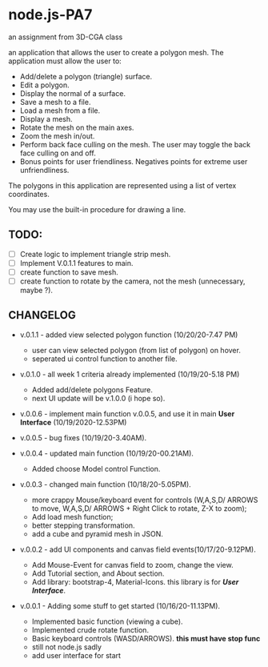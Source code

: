 # node.js-PA7
an assignment from 3D-CGA class

an application that allows the user to create a polygon mesh. The application must allow the user to:
*	Add/delete a polygon (triangle) surface.
* Edit a polygon.
*	Display the normal of a surface.
*	Save a mesh to a file.
*	Load a mesh from a file.
*	Display a mesh.
*	Rotate the mesh on the main axes.
*	Zoom the mesh in/out. 
*	Perform back face culling on the mesh. The user may toggle the back face culling on and off.
*	Bonus points for user friendliness. Negatives points for extreme user unfriendliness.

The polygons in this application are represented using a list of vertex coordinates.

You may use the built-in procedure for drawing a line.

## TODO:
- [ ] Create logic to implement triangle strip mesh.
- [ ] Implement V.0.1.1 features to main.
- [ ] create function to save mesh.
- [ ] create function to rotate by the camera, not the mesh (unnecessary, maybe ?).

## CHANGELOG

- v.0.1.1 - added view selected polygon function (10/20/20-7.47 PM)
  * user can view selected polygon (from list of polygon) on hover.
  * seperated ui control function to another file.
  
- v.0.1.0 - all week 1 criteria already implemented (10/19/20-5.18 PM)
  * Added add/delete polygons Feature.
  * next UI update will be v.1.0.0 (i hope so).
  
- v.0.0.6 - implement main function v.0.0.5, and use it in main **User Interface** (10/19/2020-12.53PM)

- v.0.0.5 - bug fixes (10/19/20-3.40AM).

- v.0.0.4 - updated main function (10/19/20-00.21AM).
  * Added choose Model control Function.


- v.0.0.3 - changed main function (10/18/20-5.05PM).
  * more crappy Mouse/keyboard event for controls (W,A,S,D/ ARROWS to move, W,A,S,D/ ARROWS + Right Click to rotate, Z-X to zoom);
  * Add load mesh function;
  * better stepping transformation.
  * add a cube and pyramid mesh in JSON.
  
  
- v.0.0.2 - add UI components and canvas field events(10/17/20-9.12PM).
  * Add Mouse-Event for canvas field to zoom, change the view.
  * Add Tutorial section, and About section.
  * Add library: bootstrap-4, Material-Icons. this library is for ***User Interface***.
  
  
- v.0.0.1 - Adding some stuff to get started (10/16/20-11.13PM).
  * Implemented basic function (viewing a cube).
  * Implemented crude rotate function.
  * Basic keyboard controls (WASD/ARROWS). **this must have stop func**
  * still not node.js sadly
  * add user interface for start
